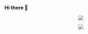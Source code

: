 ### Hi there 👋

<!--
**AdhenLeo/AdhenLeo** is a ✨ _special_ ✨ repository because its `README.md` (this file) appears on your GitHub profile.

Here are some ideas to get you started:

- 🔭 I’m currently working on ...
- 🌱 I’m currently learning ...
- 👯 I’m looking to collaborate on ...
- 🤔 I’m looking for help with ...
- 💬 Ask me about ...
- 📫 How to reach me: ...
- 😄 Pronouns: ...
- ⚡ Fun fact: ...
-->

<p align="center"><img src="https://github-readme-stats-git-masterrstaa-rickstaa.vercel.app/api?username=AdhenLeo&show_icons=true&theme=neon"></p>
<p align="center"><img src="https://github-readme-stats-git-masterrstaa-rickstaa.vercel.app/api/top-langs/?username=AdhenLeo&theme=gruvbox&layout=compact"></p>
